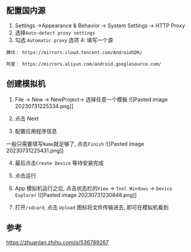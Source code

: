 ## 配置国内源

1. Settings ->Appearance & Behavior -> System Settings -> HTTP Proxy
2. 选择`Auto-detect proxy settings`
3. 勾选 `Automatic proxy` 选项
   4: 填写一个源

```text
腾讯： https://mirrors.cloud.tencent.com/AndroidSDK/

阿里： https://mirrors.aliyun.com/android.googlesource.com/
```

## 创建模拟机

1. File -> New -> NewProject-> 选择任意一个模板
   ![[Pasted image 20230731225334.png]]

2. 点击 Next

3. 配置应用程序信息

一般只需要填写`Name`就足够了, 点击`Finish`
![[Pasted image 20230731225431.png]]

4. 最后点击`Create Device` 等待安装完成

5. 点击运行

6. App 模拟机运行之后, 点击状态栏的`View` -> `Tool Windows` -> `Device Explorer`
   ![[Pasted image 20230731230848.png]]
7. 打开`/sdcard`, 点击 `Upload` 图标将文件传输进去, 即可在模拟机看到

## 参考

https://zhuanlan.zhihu.com/p/536789267
